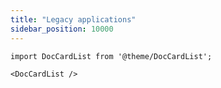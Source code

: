 ```yaml
---
title: "Legacy applications"
sidebar_position: 10000
---
```


```mdx-code-block
import DocCardList from '@theme/DocCardList';

<DocCardList />
```
